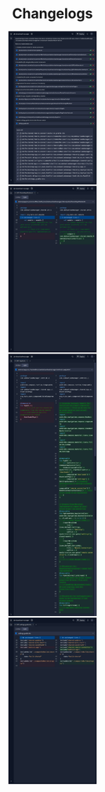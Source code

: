 <h1 align="center">Changelogs</h1>
<div align="center">
  <a href="#" target="_blank">
    <img width="180" src="assets/screenshots/changelogs.jpg" alt="Changelogs">
  </a>
</div>
<div align="center">
  <a href="#" target="_blank">
    <img width="180" src="assets/screenshots/Screenshot_20250313_004641.jpg" alt="Changelogs">
  </a>
</div>
<div align="center">
  <a href="#" target="_blank">
    <img width="180" src="assets/screenshots/Screenshot_20250313_004915.jpg" alt="Changelogs">
  </a>
</div>
<div align="center">
  <a href="#" target="_blank">
    <img width="180" src="assets/screenshots/Screenshot_20250313_004956.jpg" alt="Changelogs">
  </a>
</div>
